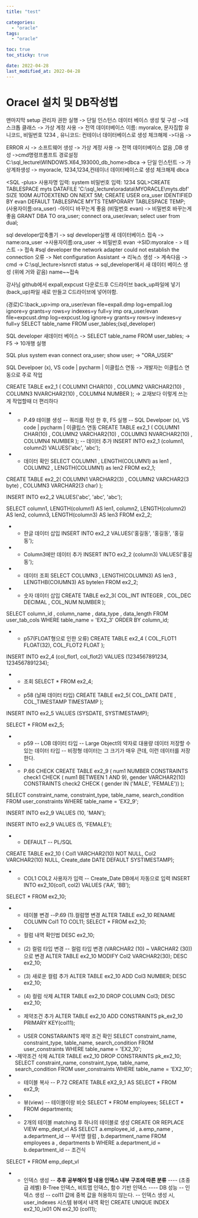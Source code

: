 ```yaml
---
title: "test"

categories:
  - "oracle"
tags:
  - "oracle"

toc: true
toc_sticky: true

date: 2022-04-28
last_modified_at: 2022-04-28
---
```


# Oracel 설치 및 DB작성법

맨마지막 setup 관리자 권한 실행 -> 단일 인스턴스 데이터 베이스 생성 및 구성
->데스크톱 클래스 -> 가상 계정 사용 -> 전역 데이터베이스 이름: myoralce, 문자집합 유니코드, 비밀번호 1234 , 유니코드: 컨테이너 데이터베이스로 생성 체크해제
->다음 ->

ERROR 시 -> 소프트웨어 생성 -> 가상 계정 사용 -> 전역 데이터베이스 없음 ,DB 생성
->cmd명령프롬프트 경로설정 C:\sql_lecture\WINDOWS.X64_193000_db_home>dbca -> 단일  인스턴트 -> 가상계좌생성 -> myoracle,
1234,1234,컨테이너 데이터베이스로 생성 체크해제
dbca

<SQL -plus>
사용자명 입력: system
비밀번호 입력: 1234
SQL>CREATE TABLESPACE myts DATAFILE 'C:\sql_lecture\oradata\MYORACLE\myts.dbf' SIZE 100M AUTOEXTEND ON NEXT 5M;
CREATE USER ora_user IDENTIFIED BY evan DEFAULT TABLESPACE MYTS TEMPORARY TABLESPACE TEMP;
(사용자이름:ora_user) -아이디 바꾸는게 좋음
(비밀번호 evan) -> 비밀번호 바꾸는게 좋음
GRANT DBA TO ora_user;
connect ora_user/evan;
select user from dual;

sql developer압축풀기 -> sql developer실행
새 데이터베이스 접속 -> name:ora_user ->사용자이름:ora_user -> 비밀반호 evan ->SID:myoralce - > 테스트 -> 접속
#sql developer the network adapter could not establish the connection 오류 ->  Net configuration Assistant -> 리눅스 생성 -> 계속다음
-> cmd -> C:\sql_lecture>lsnrctl status -> sql_developer에서 새 데이터 베이스 생성 (위에 거와 같음) name~~접속

강사님 github에서 expall,expcust 다운로드후 C드라이브 back_up파일에 넣기 (back_up)파일 새로 만들고 C드라이브에 넣어야함.

(경로)C:\back_up>imp ora_user/evan file=expall.dmp log=empall.log ignore=y grants=y rows=y indexes=y full=y
imp ora_user/evan file=expcust.dmp log=expcust.log ignore=y grants=y rows=y indexes=y full=y
SELECT table_name FROM user_tables;(sql_developer)

SQL developer 새데이터 베이스 -> SELECT table_name FROM user_tables; -> F5 -> 10개행 실행

SQL plus system evan connect ora_user; show user; -> "ORA_USER"

SQL Develpoer (x), VS code | pycharm | 이클립스 연동 -> 개발자는 이클립스 연동으로 주로 작업

CREATE TABLE ex2_1 (
COLUMN1     CHAR(10)
, COLUMN2     VARCHAR2(10)
, COLUMN3     NVARCHAR2(10)
, COLUMN4     NUMBER
); -> 교재보다 이렇게 쓰는게 작업할때 더 편리하다

- - P.49 테이블 생성
-- 쿼리를 작성 한 후, F5 실행
-- SQL Develpoer (x), VS code | pycharm | 이클립스 연동
CREATE TABLE ex2_1 (
COLUMN1 CHAR(10)
, COLUMN2 VARCHAR2(10)
, COLUMN3 NVARCHAR2(10)
, COLUMN4 NUMBER
);
-- 데이터 추가
INSERT INTO ex2_1 (column1, column2) VALUES('abc', 'abc');
- - 데이터 확인
SELECT
COLUMN1
, LENGTH(COLUMN1) as len1
, COLUMN2
, LENGTH(COLUMN1) as len2
FROM ex2_1;

CREATE TABLE ex2_2(
COLUMN1    VARCHAR2(3)
, COLUMN2     VARCHAR2(3 byte)
, COLUMN3     VARCHAR2(3 char)
);

INSERT INTO ex2_2 VALUES('abc', 'abc', 'abc');

SELECT column1, LENGTH(column1) AS len1,
column2, LENGTH(column2) AS len2,
column3, LENGTH(column3) AS len3
FROM ex2_2;

- - 한글 데이터 삽입
INSERT INTO ex2_2 VALUES('홍길동', '홍길동', '홍길동');
- - Column3에만 데이터 추가
INSERT INTO ex2_2 (column3) VALUES('홍길동');
- - 데이터 조회
SELECT
COLUMN3
, LENGTH(COLUMN3) AS len3
, LENGTHB(COlUMN3) AS bytelen
FROM ex2_2;
- - 숫자 데이터 삽입
CREATE TABLE ex2_3(
COL_INT INTEGER
, COL_DEC DECIMAL
, COL_NUM NUMBER
);

SELECT
column_id
, column_name
, data_type
, data_length
FROM user_tab_cols
WHERE table_name = 'EX2_3'
ORDER BY column_id;

- - p57(FLOAT형으로 인한 오류)
CREATE TABLE ex2_4 (
COL_FLOT1 FLOAT(32),
COL_FLOT2 FLOAT
);

INSERT INTO ex2_4 (col_flot1, col_flot2) VALUES (1234567891234, 1234567891234);

- - 조회
SELECT * FROM ex2_4;
- - p58 (날짜 데이터 타입)
CREATE TABLE ex2_5(
COL_DATE DATE
, COL_TIMESTAMP TIMESTAMP
);

INSERT INTO ex2_5 VALUES (SYSDATE, SYSTIMESTAMP);

SELECT * FROM ex2_5;

- - p59
-- LOB 데이터 타입
-- Large Object의 약자로 대용량 데이터 저장할 수 있는 데이터 타입
-- 비정형 데이터는 그 크기가 매우 큰데, 이런 데이터를 저장한다.

- - P.66 CHECK
CREATE TABLE ex2_9 (
num1 NUMBER
CONSTRAINTS check1 CHECK ( num1 BETWEEN 1 AND 9),
gender VARCHAR2(10)
CONSTRAINTS check2 CHECK ( gender IN ('MALE', 'FEMALE'))
);

SELECT constraint_name, constraint_type, table_name, search_condition
FROM user_constraints
WHERE table_name = 'EX2_9';

INSERT INTO ex2_9 VALUES (10, 'MAN');

INSERT INTO ex2_9 VALUES (5, 'FEMALE');

- - DEFAULT
-- PL/SQL

CREATE TABLE ex2_10 (
Col1        VARCHAR2(10) NOT NULL,
Col2        VARCHAR2(10) NULL,
Create_date DATE DEFAULT SYSTIMESTAMP);

- - COL1 COL2 사용자가 입력
-- Create_Date DB에서 자동으로 입력
INSERT INTO ex2_10(col1, col2) VALUES ('AA', 'BB');

SELECT * FROM ex2_10;

- - 테이블 변경
--P.69 (1).컬럼명 변경
ALTER TABLE ex2_10 RENAME COLUMN Col1 TO COL11;
SELECT * FROM ex2_10;
- - 컬럼 내역 확인법
DESC ex2_10;
- - (2) 컬럼 타입 변경
-- 컬럼 타입 변경 (VARCHAR2 (10) ~ VARCHAR2 (30))으로 변경
ALTER TABLE ex2_10 MODIFY Col2 VARCHAR2(30);
DESC ex2_10;
- - (3) 새로운 컬럼 추가
ALTER TABLE ex2_10 ADD Col3 NUMBER;
DESC ex2_10;
- - (4) 컬럼 삭제
ALTER TABLE ex2_10 DROP COLUMN Col3;
DESC ex2_10;
- - 제약조건 추가
ALTER TABLE ex2_10 ADD CONSTRAINTS pk_ex2_10 PRIMARY KEY(col11);
- - USER CONSTARAINTS 제약 조건 확인
SELECT constraint_name, constraint_type, table_name, search_condition
FROM user_constraints
WHERE table_name = 'EX2_10';
- -제약조건 삭제
ALTER TABLE ex2_10 DROP CONSTRAINTS pk_ex2_10;
SELECT constraint_name, constraint_type, table_name, search_condition
FROM user_constraints
WHERE table_name = 'EX2_10';
- - 테이블 복사
-- P.72
CREATE TABLE eX2_9_1 AS SELECT * FROM ex2_9;
- - 뷰(view)
-- 테이블이랑 비슷
SELECT * FROM employees;
SELECT * FROM departments;
- - 2개의 테이블 matching 후 하나의 테이블로 생성
CREATE OR REPLACE VIEW emp_dept_vl AS
SELECT
a.employee_id
, a.emp_name
, a.department_id -- 부서명 컬럼
, b.department_name
FROM
employees a
, departments b
WHERE a.department_id = b.department_id -- 조건식

SELECT * FROM emp_dept_vl

- - 인덱스 생성
-- **추후 공부해야 할 내용 인덱스 내부 구조에 따른 분류**
---- (초중급 레벨) B-Tree 인덱스, 비트맵 인덱스, 함수 기반 인덱스
---- DB 성능
-- 인덱스 생성
-- col11 값에 중복 값을 허용하지 않는다.
-- 인덱스 생성 시, user_indexes 시스템 뷰에서 내역 확인
CREATE UNIQUE INDEX ex2_10_ix01
ON ex2_10 (col11);
